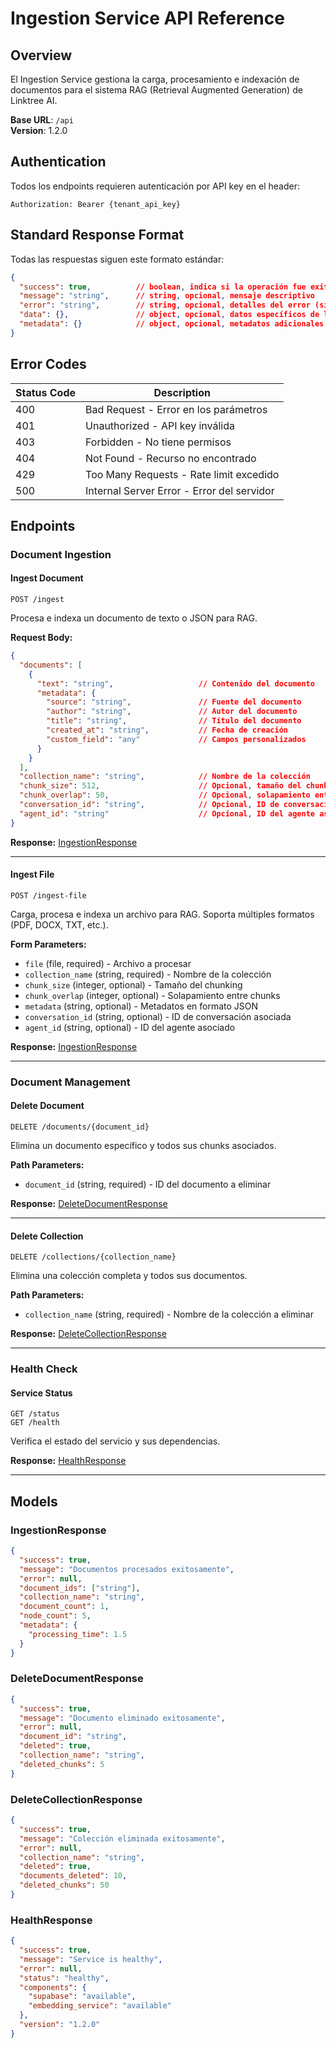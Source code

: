 # Ingestion Service API Reference

## Overview

El Ingestion Service gestiona la carga, procesamiento e indexación de documentos para el sistema RAG (Retrieval Augmented Generation) de Linktree AI.

**Base URL**: `/api`  
**Version**: 1.2.0

## Authentication

Todos los endpoints requieren autenticación por API key en el header:

```
Authorization: Bearer {tenant_api_key}
```

## Standard Response Format

Todas las respuestas siguen este formato estándar:

```json
{
  "success": true,          // boolean, indica si la operación fue exitosa
  "message": "string",      // string, opcional, mensaje descriptivo
  "error": "string",        // string, opcional, detalles del error (si ocurrió)
  "data": {},               // object, opcional, datos específicos de la respuesta
  "metadata": {}            // object, opcional, metadatos adicionales
}
```

## Error Codes

| Status Code | Description                                   |
|-------------|-----------------------------------------------|
| 400         | Bad Request - Error en los parámetros         |
| 401         | Unauthorized - API key inválida               |
| 403         | Forbidden - No tiene permisos                 |
| 404         | Not Found - Recurso no encontrado             |
| 429         | Too Many Requests - Rate limit excedido       |
| 500         | Internal Server Error - Error del servidor    |

## Endpoints

### Document Ingestion

#### Ingest Document
```
POST /ingest
```

Procesa e indexa un documento de texto o JSON para RAG.

**Request Body:**
```json
{
  "documents": [
    {
      "text": "string",                   // Contenido del documento
      "metadata": {
        "source": "string",               // Fuente del documento
        "author": "string",               // Autor del documento
        "title": "string",                // Título del documento
        "created_at": "string",           // Fecha de creación
        "custom_field": "any"             // Campos personalizados
      }
    }
  ],
  "collection_name": "string",            // Nombre de la colección
  "chunk_size": 512,                      // Opcional, tamaño del chunking
  "chunk_overlap": 50,                    // Opcional, solapamiento entre chunks
  "conversation_id": "string",            // Opcional, ID de conversación asociada
  "agent_id": "string"                    // Opcional, ID del agente asociado
}
```

**Response:** [IngestionResponse](#model-ingestionresponse)

---

#### Ingest File
```
POST /ingest-file
```

Carga, procesa e indexa un archivo para RAG. Soporta múltiples formatos (PDF, DOCX, TXT, etc.).

**Form Parameters:**
- `file` (file, required) - Archivo a procesar
- `collection_name` (string, required) - Nombre de la colección
- `chunk_size` (integer, optional) - Tamaño del chunking
- `chunk_overlap` (integer, optional) - Solapamiento entre chunks
- `metadata` (string, optional) - Metadatos en formato JSON
- `conversation_id` (string, optional) - ID de conversación asociada
- `agent_id` (string, optional) - ID del agente asociado

**Response:** [IngestionResponse](#model-ingestionresponse)

---

### Document Management

#### Delete Document
```
DELETE /documents/{document_id}
```

Elimina un documento específico y todos sus chunks asociados.

**Path Parameters:**
- `document_id` (string, required) - ID del documento a eliminar

**Response:** [DeleteDocumentResponse](#model-deletedocumentresponse)

---

#### Delete Collection
```
DELETE /collections/{collection_name}
```

Elimina una colección completa y todos sus documentos.

**Path Parameters:**
- `collection_name` (string, required) - Nombre de la colección a eliminar

**Response:** [DeleteCollectionResponse](#model-deletecollectionresponse)

---

### Health Check

#### Service Status
```
GET /status
GET /health
```

Verifica el estado del servicio y sus dependencias.

**Response:** [HealthResponse](#model-healthresponse)

---

## Models

<span id="model-ingestionresponse"></span>
### IngestionResponse

```json
{
  "success": true,
  "message": "Documentos procesados exitosamente",
  "error": null,
  "document_ids": ["string"],
  "collection_name": "string",
  "document_count": 1,
  "node_count": 5,
  "metadata": {
    "processing_time": 1.5
  }
}
```

<span id="model-deletedocumentresponse"></span>
### DeleteDocumentResponse

```json
{
  "success": true,
  "message": "Documento eliminado exitosamente",
  "error": null,
  "document_id": "string",
  "deleted": true,
  "collection_name": "string",
  "deleted_chunks": 5
}
```

<span id="model-deletecollectionresponse"></span>
### DeleteCollectionResponse

```json
{
  "success": true,
  "message": "Colección eliminada exitosamente",
  "error": null,
  "collection_name": "string",
  "deleted": true,
  "documents_deleted": 10,
  "deleted_chunks": 50
}
```

<span id="model-healthresponse"></span>
### HealthResponse

```json
{
  "success": true,
  "message": "Service is healthy",
  "error": null,
  "status": "healthy",
  "components": {
    "supabase": "available",
    "embedding_service": "available"
  },
  "version": "1.2.0"
}
```

